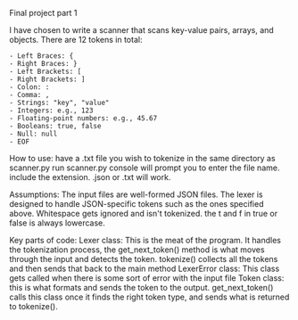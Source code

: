 Final project part 1

I have chosen to write a scanner that scans key-value pairs, arrays, and objects.
There are 12 tokens in total:

	- Left Braces: {
	- Right Braces: }
	- Left Brackets: [
	- Right Brackets: ]
	- Colon: :
	- Comma: ,
	- Strings: "key", "value"
	- Integers: e.g., 123
	- Floating-point numbers: e.g., 45.67
	- Booleans: true, false
	- Null: null
	- EOF
	
	
How to use:
	have a .txt file you wish to tokenize in the same directory as scanner.py
	run scanner.py
	console will prompt you to enter the file name. include the extension. .json or .txt will work.
	
Assumptions:
	The input files are well-formed JSON files.
	The lexer is designed to handle JSON-specific tokens such as the ones specified above.
	Whitespace gets ignored and isn't tokenized.
	the t and f in true or false is always lowercase.
	
Key parts of code:
	Lexer class: This is the meat of the program. It handles the tokenization process, the get_next_token() method is what moves through the input and detects the token. tokenize() collects all the tokens and then sends that back to the main method
	LexerError class: This class gets called when there is some sort of error with the input file
	Token class: this is what formats and sends the token to the output. get_next_token() calls this class once it finds the right token type, and sends what is returned to tokenize().
		
	